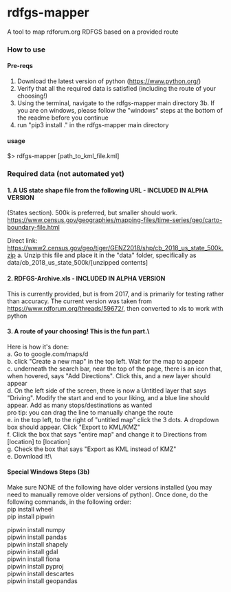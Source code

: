 # rdfgs-mapper
A tool to map rdforum.org RDFGS based on a provided route

### How to use
#### Pre-reqs
1. Download the latest version of python (https://www.python.org/)
2. Verify that all the required data is satisfied (including the route of your choosing!)
3. Using the terminal, navigate to the rdfgs-mapper main directory
3b. If you are on windows, please follow the "windows" steps at the bottom of the readme before you continue
4. run "pip3 install ." in the rdfgs-mapper main directory

#### usage
$> rdfgs-mapper [path_to_kml_file.kml]

### Required data (not automated yet)
#### 1. A US state shape file from the following URL  - INCLUDED IN ALPHA VERSION
(States section). 500k is preferred, but smaller should work. 
https://www.census.gov/geographies/mapping-files/time-series/geo/carto-boundary-file.html

Direct link: https://www2.census.gov/geo/tiger/GENZ2018/shp/cb_2018_us_state_500k.zip
a. Unzip this file and place it in the "data" folder, specifically as data/cb_2018_us_state_500k/[unzipped contents]

#### 2. RDFGS-Archive.xls - INCLUDED IN ALPHA VERSION
This is currently provided, but is from 2017, and is primarily for testing rather than accuracy. The current version was taken from https://www.rdforum.org/threads/59672/, then converted to xls to work with python

#### 3. A route of your choosing! This is the fun part.\
Here is how it's done:\
a. Go to google.com/maps/d \
b. click "Create a new map" in the top left. Wait for the map to appear\
c. underneath the search bar, near the top of the page, there is an icon that, when hovered, says "Add Directions". Click this, and a new layer should appear\
d. On the left side of the screen, there is now a Untitled layer that says "Driving". Modify the start and end to your liking, and a blue line should appear. Add as many stops/destinations as wanted\
    pro tip: you can drag the line to manually change the route\
e. in the top left, to the right of "untitled map" click the 3 dots. A dropdown box should appear. Click "Export to KML/KMZ"\
f. Click the box that says "entire map" and change it to Directions from [location] to [location]\
g. Check the box that says "Export as KML instead of KMZ"\
e. Download it!\


#### Special Windows Steps (3b)
Make sure NONE of the following have older versions installed (you may need to manually remove older versions of python). Once done, do the following commands, in the following order:\
pip install wheel\
pip install pipwin

pipwin install numpy\
pipwin install pandas\
pipwin install shapely\
pipwin install gdal\
pipwin install fiona\
pipwin install pyproj\
pipwin install descartes\
pipwin install geopandas
